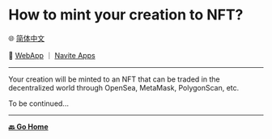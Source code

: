 # How to mint your creation to NFT?

🌐 [简体中文](./_zhcn.md)

<!-- 🌎 to be added -->

🚀 [WebApp](https://u.babelyx.com) ｜ [Navite Apps](https://links.babelyx.com)

---

Your creation will be minted to an NFT that can be traded in the decentralized world through OpenSea, MetaMask, PolygonScan, etc.

To be continued...

---

[**🔙 Go Home**](../../_enus.md)
